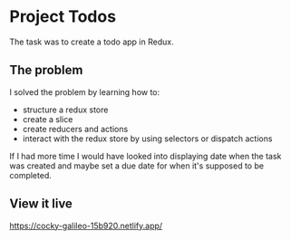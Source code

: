 # Project Todos

The task was to create a todo app in Redux.

## The problem

I solved the problem by learning how to:
* structure a redux store
* create a slice
* create reducers and actions
* interact with the redux store by using selectors or dispatch actions

If I had more time I would have looked into displaying date when the task was created and maybe set a due date for when it's supposed to be completed.

## View it live

https://cocky-galileo-15b920.netlify.app/  
